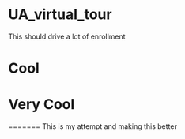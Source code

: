 # UA_virtual_tour

This should drive a lot of enrollment

# Cool

# Very Cool
=======
This is my attempt and making this better
